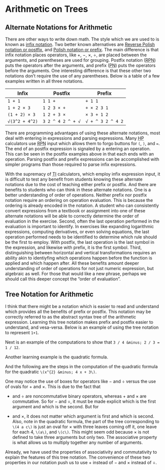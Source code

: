 # Arithmetic on Trees

## Alternate Notations for Arithmetic

There are other ways to write down math. The style which we are used to is known
as [infix notation][1]. Two better known alternatives are
[Reverse Polish notation or postfix][3], and [Polish notation or prefix][2].
The main difference is that infix notation places operators, like +, &minus;,
&times;, &divide;, are placed between the arguments, and parentheses are used
for grouping. Postfix notation
(<acronym title="Reverse Polish Notation">RPN</acronym>) puts the operators
after the arguments, and prefix
(<acronym title="Polish Notation">PN</acronym>) puts the operators before the
arguments. One interesting difference is that these other two notations
don&rsquo;t require the use of any parentheses. Below is a table of a few
examples written in all three notations.

<table>
<thead>
<tr>
	<th>Infix</th>
	<th>Postfix</th>
	<th>Prefix</th>
</tr>
</thead>
<tbody>
<tr>
	<td><code>1 + 1</code></td>
	<td><code>1 1 +</code></td>
	<td><code>+ 1 1</code></td>
</tr>
<tr>
	<td><code>1 + 2 × 3</code></td>
	<td><code>1 2 3 × +</code></td>
	<td><code>+ × 2 3 1</code></td>
</tr>
<tr>
	<td><code>(1 + 2) × 3</code></td>
	<td><code>1 2 + 3 ×</code></td>
	<td><code>× 3 + 1 2</code></td>
</tr>
<tr>
	<td><code>√(3^2 + 4^2)</code></td>
	<td><code>3 2 ^ 4 2 ^ + √</code></td>
	<td><code>√ + ^ 3 2 ^ 4 2</code></td>
</tr>
</tbody>
</table>

There are programming advantages of using these alternate notations,
most deal with entering in expressions and parsing expressions.
Many <acronym title="Hewlett Packard">HP</acronym> calculators use
<acronym title="Reverse Polish Notation">RPN</acronym> input which
allows them to forgo buttons for `(`, `)`, and `=`. The end of an
postfix expression is signaled by a entering an operation. This can be
seen in the postfix examples above in that each ends with an operation.
Parsing postfix and prefix expressions can be accomplished with simpler
programs than those required to parse infix expressions.

With the supremacy of <acronym title="Texas Instraments">TI</acronym>
calculators, which employ infix expression input, it is difficult to
test any benefit from students knowing these alternate notations due to
the cost of teaching either prefix or postfix. And there are benefits to
students who can think in these alternate notations. One is a better
understanding of order of operations. Neither prefix nor postfix
notation require an ordering on operation evaluation. This is because
the ordering is already encoded in the notation. A student who can
consistently convert expressions from a textbook or assignment into one
of these alternate notations will be able to correctly determine the
order of evaluation in the exercise. Second, often the last operation
performed in the evaluation is important to identify. In exercises like
expanding logarithmic expressions, computing derivatives, or even
solving equations, the last operation performed needs to be identified
to determine which rule should be the first to employ. With postfix, the
last operation is the last symbol in the expression, and likewise with
prefix, it is the first symbol. Third, distinguishing between horizontal
and vertical transformations requires an ability akin to identiyfing
which operations happen before the function is applied and which happen
after. All these benefits amount deeper understanding of order of
operations for not just numeric expression, but algebraic as well. For
those that would like a new phrase, perhaps we should call this deeper
concept the &ldquo;order of evaluation&rdquo;.

## Tree Notation for Arithmetic

I think that there might be a notation which is easier to read and
understand which provides all the benefits of prefix or postfix. This
notation may be correctly referred to as the abstract syntax tree of the
arithmetic expression. Learning this tree notation makes prefix and
postfix easier to understand, and vesa-versa. Below is an example of
using the tree notation to represent `1+1`.

Next is an example of the computations to show that
`3 / 4 &minus; 2 / 3 = 1 / 12`.

Another learning example is the quadratic formula.

And the following are the steps in the computation of the quadratic
formula for the quadratic `\(x^{2} &minus; 4 x + 3\)`.

One may notice the use of boxes for operators like &minus; and &divide;
versus the use of ovals for + and &times;. This is due to the fact that

- and &divide; are noncommutative binary operators, whereas + and
  &times; are commutative. So for &minus; and &divide;, it must be made
  explicit which is the first argument and which is the second. But for

- and &times;, it does not matter which argument is first and which is
  second. Also, note in the quadratic formula, the part of the tree
  corresponding to `\(4 a c\)` is just an oval for &times; with three
  leaves coming off it, one leave for each 4, `\(a\)`, and `\(c\)`. This
  might seem odd because &times; is not defined to take three arguments
  but only two. The associative property is what allows us to multiply
  together any number of arguments.

Already, we have used the properties of associativity and commutativity
to explain the features of this tree notation. The convenience of these
two properties in our notation push us to use + instead of &minus; and
&times; instead of &divide;.

[1]: https://en.wikipedia.org/wiki/Infix_notation "Infix notation"
[2]: https://en.wikipedia.org/wiki/Polish_notation "Polish notation"
[3]: https://en.wikipedia.org/wiki/Reverse_Polish_notation "Reverse Polish notation"
[4]: https://en.wikipedia.org/wiki/Lisp_%28programming_language%29#Syntax_and_semantics "LISP"
[5]: https://en.wikipedia.org/wiki/Smalltalk#Expressions "Smalltalk"
[6]: https://en.wikipedia.org/wiki/APL_%28programming_language%29 "APL"
